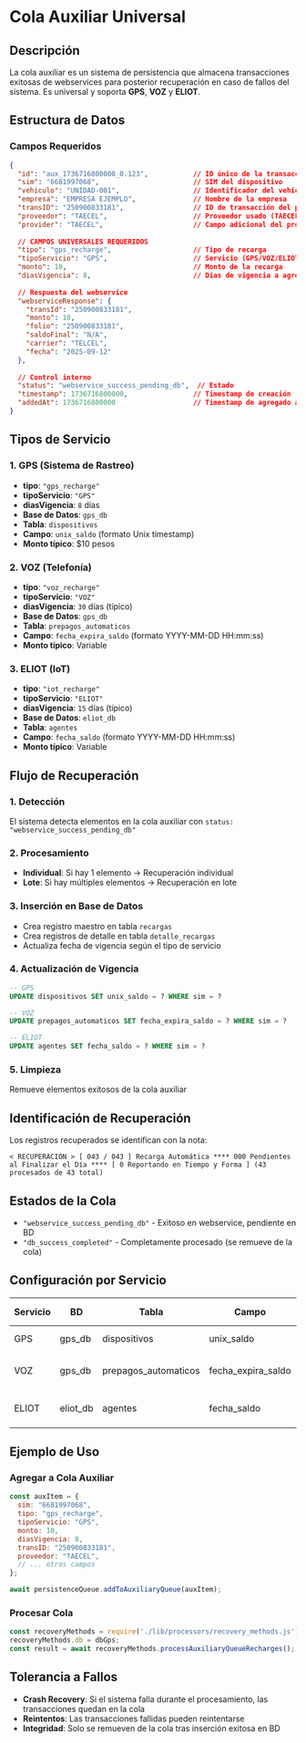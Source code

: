 # Cola Auxiliar Universal

## Descripción
La cola auxiliar es un sistema de persistencia que almacena transacciones exitosas de webservices para posterior recuperación en caso de fallos del sistema. Es universal y soporta **GPS**, **VOZ** y **ELIOT**.

## Estructura de Datos

### Campos Requeridos
```json
{
  "id": "aux_1736716800000_0.123",           // ID único de la transacción
  "sim": "6681997068",                       // SIM del dispositivo
  "vehiculo": "UNIDAD-001",                  // Identificador del vehículo/agente
  "empresa": "EMPRESA EJEMPLO",              // Nombre de la empresa
  "transID": "250900833181",                 // ID de transacción del proveedor
  "proveedor": "TAECEL",                     // Proveedor usado (TAECEL/MST)
  "provider": "TAECEL",                      // Campo adicional del proveedor
  
  // CAMPOS UNIVERSALES REQUERIDOS
  "tipo": "gps_recharge",                    // Tipo de recarga
  "tipoServicio": "GPS",                     // Servicio (GPS/VOZ/ELIOT)
  "monto": 10,                               // Monto de la recarga
  "diasVigencia": 8,                         // Días de vigencia a agregar
  
  // Respuesta del webservice
  "webserviceResponse": {
    "transId": "250900833181",
    "monto": 10,
    "folio": "250900833181",
    "saldoFinal": "N/A",
    "carrier": "TELCEL",
    "fecha": "2025-09-12"
  },
  
  // Control interno
  "status": "webservice_success_pending_db",  // Estado
  "timestamp": 1736716800000,                // Timestamp de creación
  "addedAt": 1736716800000                   // Timestamp de agregado a cola
}
```

## Tipos de Servicio

### 1. GPS (Sistema de Rastreo)
- **tipo**: `"gps_recharge"`
- **tipoServicio**: `"GPS"`
- **diasVigencia**: `8` días
- **Base de Datos**: `gps_db`
- **Tabla**: `dispositivos`
- **Campo**: `unix_saldo` (formato Unix timestamp)
- **Monto típico**: $10 pesos

### 2. VOZ (Telefonía)
- **tipo**: `"voz_recharge"`
- **tipoServicio**: `"VOZ"`
- **diasVigencia**: `30` días (típico)
- **Base de Datos**: `gps_db` 
- **Tabla**: `prepagos_automaticos`
- **Campo**: `fecha_expira_saldo` (formato YYYY-MM-DD HH:mm:ss)
- **Monto típico**: Variable

### 3. ELIOT (IoT)
- **tipo**: `"iot_recharge"`
- **tipoServicio**: `"ELIOT"`
- **diasVigencia**: `15` días (típico)
- **Base de Datos**: `eliot_db`
- **Tabla**: `agentes`
- **Campo**: `fecha_saldo` (formato YYYY-MM-DD HH:mm:ss)
- **Monto típico**: Variable

## Flujo de Recuperación

### 1. Detección
El sistema detecta elementos en la cola auxiliar con `status: "webservice_success_pending_db"`

### 2. Procesamiento
- **Individual**: Si hay 1 elemento → Recuperación individual
- **Lote**: Si hay múltiples elementos → Recuperación en lote

### 3. Inserción en Base de Datos
- Crea registro maestro en tabla `recargas`
- Crea registros de detalle en tabla `detalle_recargas`
- Actualiza fecha de vigencia según el tipo de servicio

### 4. Actualización de Vigencia
```sql
-- GPS
UPDATE dispositivos SET unix_saldo = ? WHERE sim = ?

-- VOZ  
UPDATE prepagos_automaticos SET fecha_expira_saldo = ? WHERE sim = ?

-- ELIOT
UPDATE agentes SET fecha_saldo = ? WHERE sim = ?
```

### 5. Limpieza
Remueve elementos exitosos de la cola auxiliar

## Identificación de Recuperación
Los registros recuperados se identifican con la nota:
```
< RECUPERACIÓN > [ 043 / 043 ] Recarga Automática **** 000 Pendientes al Finalizar el Día **** [ 0 Reportando en Tiempo y Forma ] (43 procesados de 43 total)
```

## Estados de la Cola
- `"webservice_success_pending_db"` - Exitoso en webservice, pendiente en BD
- `"db_success_completed"` - Completamente procesado (se remueve de la cola)

## Configuración por Servicio
| Servicio | BD | Tabla | Campo | Formato | Días Default |
|----------|----|----|-------|---------|--------------|
| GPS | gps_db | dispositivos | unix_saldo | Unix timestamp | 8 |
| VOZ | gps_db | prepagos_automaticos | fecha_expira_saldo | YYYY-MM-DD HH:mm:ss | 30 |
| ELIOT | eliot_db | agentes | fecha_saldo | YYYY-MM-DD HH:mm:ss | 15 |

## Ejemplo de Uso

### Agregar a Cola Auxiliar
```javascript
const auxItem = {
  sim: "6681997068",
  tipo: "gps_recharge",
  tipoServicio: "GPS",
  monto: 10,
  diasVigencia: 8,
  transID: "250900833181",
  proveedor: "TAECEL",
  // ... otros campos
};

await persistenceQueue.addToAuxiliaryQueue(auxItem);
```

### Procesar Cola
```javascript
const recoveryMethods = require('./lib/processors/recovery_methods.js');
recoveryMethods.db = dbGps;
const result = await recoveryMethods.processAuxiliaryQueueRecharges();
```

## Tolerancia a Fallos
- **Crash Recovery**: Si el sistema falla durante el procesamiento, las transacciones quedan en la cola
- **Reintentos**: Las transacciones fallidas pueden reintentarse
- **Integridad**: Solo se remueven de la cola tras inserción exitosa en BD